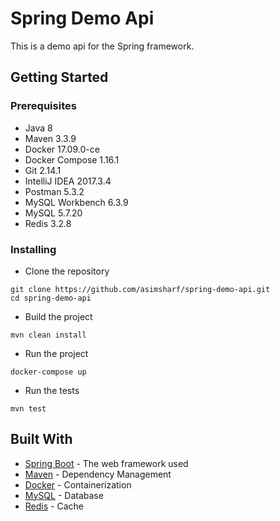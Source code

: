 # Spring Demo Api

This is a demo api for the Spring framework.

## Getting Started

### Prerequisites

* Java 8
* Maven 3.3.9
* Docker 17.09.0-ce
* Docker Compose 1.16.1
* Git 2.14.1
* IntelliJ IDEA 2017.3.4
* Postman 5.3.2
* MySQL Workbench 6.3.9
* MySQL 5.7.20
* Redis 3.2.8

### Installing

* Clone the repository

```
git clone https://github.com/asimsharf/spring-demo-api.git
cd spring-demo-api
```

* Build the project

```
mvn clean install
```

* Run the project

```
docker-compose up
```

* Run the tests

```
mvn test
```

## Built With

* [Spring Boot](https://projects.spring.io/spring-boot/) - The web framework used
* [Maven](https://maven.apache.org/) - Dependency Management
* [Docker](https://www.docker.com/) - Containerization
* [MySQL](https://www.mysql.com/) - Database
* [Redis](https://redis.io/) - Cache